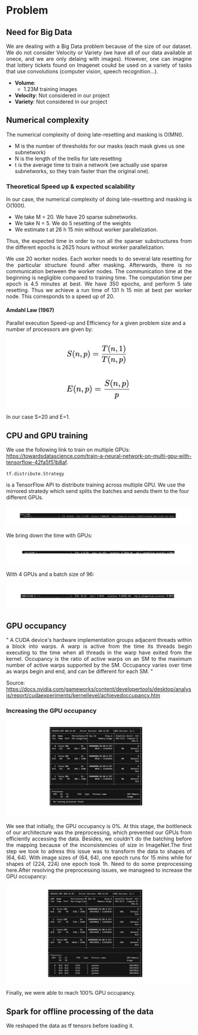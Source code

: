 # Problem

## Need for Big Data

<p align="justify"> We are dealing with a Big Data problem because of the size of our dataset. We do not consider Velocity or Variety (we have all of our data available at onece, and we are only delaing with images). However, one can imagine that lottery tickets found on Imagenet coukd be used on a variety of tasks that use convolutions (computer vision, speech recognition...). </p> 

- **Volume**: 
     -  1.23M training images
- **Velocity**: Not considered in our project 
- **Variety**: Not considered in our project

## Numerical complexity

The numerical complexity of doing late-resetting and masking is O(MNt). 

- M is the number of thresholds for our masks (each mask gives us one subnetwork)
- N is the length of the trellis for late resetting  
- t is the average time to train a network (we actually use sparse subnetworks, so they train faster than the original one).

### Theoretical Speed up & expected scalability

<p align="justify"> In our case, the numerical complexity of doing late-resetting and masking is O(100t). </p>

- We take M = 20. We have 20 sparse subnetworks.
- We take N = 5. We do 5 resetting of the weights
- We estimate t at 26 h 15 min without worker parallelization. 

<p align="justify"> Thus, the expected time in order to run all the sparser substructures from the different epochs is 
2625 hours without worker parallelization. </p>

<p align="justify"> We use 20 worker nodes. Each worker needs to do several late resetting for the particular structure found after masking. Afterwards, there is no communication between the worker nodes. The communication time at the beginning is negligible compared to training time. The computation time per epoch is 4.5 minutes at best. We have 350 epochs, and perform 5 late resetting. Thus we achieve a run time of 131 h 15 min at best per worker node. This corresponds to a speed up of 20. </p> 

#### Amdahl Law (1967)

Parallel execution Speed-up and Efficiency for a given problem size and a number of processors are given by:

![](Eqns.png)

In our case S=20 and E=1.

## CPU and GPU training

We use the following link to train on multiple GPUs: https://towardsdatascience.com/train-a-neural-network-on-multi-gpu-with-tensorflow-42fa5f51b8af. 
```
tf.distribute.Strategy
```
is a TensorFlow API to distribute training across multiple GPU. We use the mirrored stratedy which send splits the batches and sends them to the four different GPUs.

![](CPU.png)

We bring down the time with GPUs:

![](GPU.png)

With 4 GPUs and a batch size of 96:

![](4GPU.png)

## GPU occupancy

<p align="justify">  " A CUDA device's hardware implementation groups adjacent threads within a block into warps. A warp is active from the time its threads begin executing to the time when all threads in the warp have exited from the kernel. Occupancy is the ratio of active warps on an SM to the maximum number of active warps supported by the SM. Occupancy varies over time as warps begin and end, and can be different for each SM. " </p>

Source: https://docs.nvidia.com/gameworks/content/developertools/desktop/analysis/report/cudaexperiments/kernellevel/achievedoccupancy.htm

### Increasing the GPU occupancy

![](GPU1.png)

<p align="justify">  We see that initially, the GPU occupancy is 0%. At this stage, the bottleneck of our architecture was the preprocessing, which prevented our GPUs from efficiently accessing the data. Besides, we couldn't do the batching before the mapping because of the inconsistencies of size in ImageNet.The first step we took to adress this issue was to transform the data to shapes of (64, 64). With image sizes of (64, 64), one epoch runs for 15 mins while for shapes of (224, 224) one epoch took 1h. Need to do some preprocessing here.After resolving the preprocessing issues, we manageed to increase the GPU occupancy: </p>

![](GPU2.png)

Finally, we were able to reach 100% GPU occupancy.

## Spark for offline processing of the data

We reshaped the data as tf tensors before loading it. 

